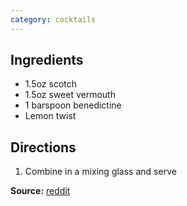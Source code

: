 ```yaml
---
category: cocktails
---
```


## Ingredients

- 1.5oz scotch
- 1.5oz sweet vermouth
- 1 barspoon benedictine
- Lemon twist

## Directions

1. Combine in a mixing glass and serve

**Source:** [reddit](https://www.reddit.com/r/Scotch/comments/1jo338/rscotch_i_present_to_you_the_bobby_burns_cocktail/)
